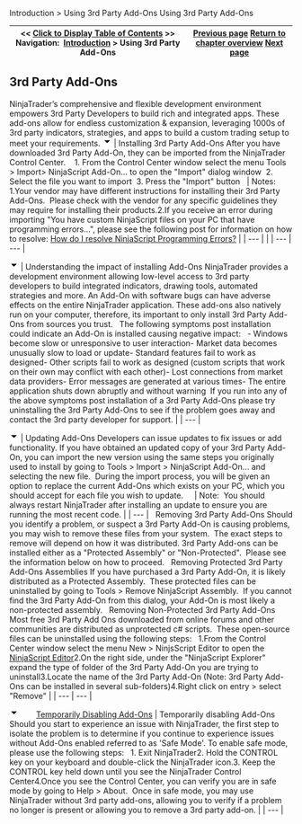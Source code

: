 ﻿
Introduction \> Using 3rd Party Add\-Ons
Using 3rd Party Add\-Ons

| \<\< [Click to Display Table of Contents](using_3rd_party_add-ons.md) \>\> **Navigation:**     [Introduction](introduction.md) \> Using 3rd Party Add\-Ons | [Previous page](learning_to_use_ninjatrader.md) [Return to chapter overview](introduction.md) [Next page](configuration.md) |
| --- | --- |
## 3rd Party Add\-Ons
NinjaTrader’s comprehensive and flexible development environment empowers 3rd Party Developers to build rich and integrated apps. These add\-ons allow for endless customization \& expansion, leveraging 1000s of 3rd party indicators, strategies, and apps to build a custom trading setup to meet your requirements.
![tog_minus](tog_minus.gif)
| Installing 3rd Party Add\-Ons After you have downloaded 3rd Party Add\-On, they can be imported from the NinjaTrader Control Center.     1\. From the Control Center window select the menu Tools \> Import\> NinjaScript Add\-On... to open the "Import" dialog window   2\. Select the file you want to import   3\. Press the "Import" button     | Notes:   1\.Your vendor may have different instructions for installing their 3rd Party Add\-Ons.  Please check with the vendor for any specific guidelines they may require for installing their products.2\.If you receive an error during importing "You have custom NinjaScript files on your PC that have programming errors...", please see the following post for information on how to resolve: [How do I resolve NinjaScript Programming Errors?](how_do_i_resolve_ninjascript_p.md) | | --- | |
| --- | --- |

![tog_minus](tog_minus.gif)
| Understanding the impact of installing Add\-Ons NinjaTrader provides a development environment allowing low\-level access to 3rd party developers to build integrated indicators, drawing tools, automated strategies and more. An Add\-On with software bugs can have adverse effects on the entire NinjaTrader application. These add\-ons also natively run on your computer, therefore, its important to only install 3rd Party Add\-Ons from sources you trust.    The following symptoms post installation could indicate an Add\-On is installed causing negative impact:    - Windows become slow or unresponsive to user interaction- Market data becomes unusually slow to load or update- Standard features fail to work as designed- Other scripts fail to work as designed (custom scripts that work on their own may conflict with each other)- Lost connections from market data providers- Error messages are generated at various times- The entire application shuts down abruptly and without warning  If you run into any of the above symptoms post installation of a 3rd Party Add\-Ons please try uninstalling the 3rd Party Add\-Ons to see if the problem goes away and contact the 3rd party developer for support. |
| --- |

![tog_minus](tog_minus.gif)
| Updating Add\-Ons Developers can issue updates to fix issues or add functionality. If you have obtained an updated copy of your 3rd Party Add\-On, you can import the new version using the same steps you originally used to install by going to Tools \> Import \> NinjaScript Add\-On... and selecting the new file.  During the import process, you will be given an option to replace the current Add\-Ons which exists on your PC, which you should accept for each file you wish to update.       | Note:  You should always restart NinjaTrader after installing an update to ensure you are running the most recent code. | | --- |      Removing 3rd Party Add\-Ons Should you identify a problem, or suspect a 3rd Party Add\-On is causing problems, you may wish to remove these files from your system.  The exact steps to remove will depend on how it was distributed. 3rd Party Add\-ons can be installed either as a "Protected Assembly" or "Non\-Protected".  Please see the information below on how to proceed.   Removing Protected 3rd Party Add\-Ons Assemblies If you have purchased a 3rd Party Add\-On, it is likely distributed as a Protected Assembly.  These protected files can be uninstalled by going to Tools \> Remove NinjaScript Assembly.  If you cannot find the 3rd Party Add\-On from this dialog, your Add\-On is most likely a non\-protected assembly.   Removing Non\-Protected 3rd Party Add\-Ons Most free 3rd Party Add Ons downloaded from online forums and other communities are distributed as unprotected c\# scripts.  These open\-source files can be uninstalled using the following steps:   1\.From the Control Center window select the menu New \> NinjsScript Editor to open the [NinjaScript Editor](editor.md)2\.On the right side, under the "NinjaScript Explorer" expand the type of folder of the 3rd Party Add\-On you are trying to uninstall3\.Locate the name of the 3rd Party Add\-On (Note: 3rd Party Add\-Ons can be installed in several sub\-folders)4\.Right click on entry \> select "Remove" |
| --- | --- |

![tog_minus](tog_minus.gif)        [Temporarily Disabling Add\-Ons](javascript:HMToggle('toggle','TemporarilyDisablingAdd-Ons','TemporarilyDisablingAdd-Ons_ICON'))
| Temporarily disabling Add\-Ons Should you start to experience an issue with NinjaTrader, the first step to isolate the problem is to determine if you continue to experience issues without Add\-Ons enabled referred to as 'Safe Mode'. To enable safe mode, please use the following steps:   1\. Exit NinjaTrader2\. Hold the CONTROL key on your keyboard and double\-click the NinjaTrader icon.3\. Keep the CONTROL key held down until you see the NinjaTrader Control Center4\.Once you see the Control Center, you can verify you are in safe mode by going to Help \> About.  Once in safe mode, you may use NinjaTrader without 3rd party add\-ons, allowing you to verify if a problem no longer is present or allowing you to remove a 3rd party add\-on. |
| --- |
